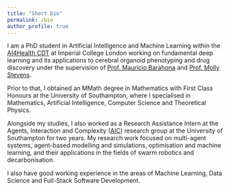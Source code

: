 ```yaml
---
title: "Short bio"
permalink: /bio
author_profile: true
---
```

I am a PhD student in Artificial Intelligence and Machine Learning within the [AI4Health CDT](https://ai4health.io/) at Imperial College London working on fundamental deep learning and its applications to cerebral organoid phenotyping and drug discovery under the supervision of [Prof. Mauricio Barahona](https://www.imperial.ac.uk/people/m.barahona) and [Prof. Molly Stevens](https://www.stevensgroup.org).

Prior to that, I obtained an MMath degree in Mathematics with First Class Honours at the University of Southampton, where I specialised in Mathematics, Artificial Intelligence, Computer Science and Theoretical Physics.

Alongside my studies, I also worked as a Research Assistance Intern at the Agents, Interaction and Complexity ([AIC](https://www.aic.ecs.soton.ac.uk/)) research group at the University of Southampton for two years. My research work focused on multi-agent systems, agent-based modelling and simulations, optimisation and machine learning, and their applications in the fields of swarm robotics and decarbonisation. 

I also have good working experience in the areas of Machine Learning, Data Science and Full-Stack Software Development.
